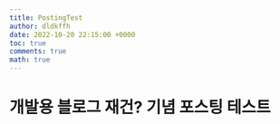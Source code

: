 ```yaml
---
title: PostingTest
author: dldkffh
date: 2022-10-20 22:15:00 +0000
toc: true
comments: true
math: true
---
```


# 개발용 블로그 재건? 기념 포스팅 테스트
